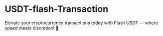 # USDT-flash-Transaction
Elevate your cryptocurrency transactions today with Flash USDT — where speed meets discretion! 🚀
